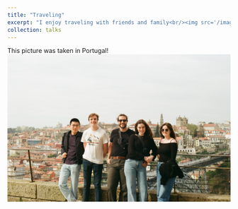 ```yaml
---
title: "Traveling"
excerpt: "I enjoy traveling with friends and family<br/><img src='/images/travel_1.JPG'>"
collection: talks
---
```


This picture was taken in Portugal! 
<br/><img src='/images/travel_1.JPG'>